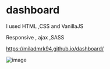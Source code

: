 # dashboard


I used HTML ,CSS and VanillaJS 

Responsive , ajax ,SASS


https://miladmrk94.github.io/dashboard/

![image](https://www.uplooder.net/img/image/74/89f4b38c011199f57f5066729d68795f/Untitled.jpg)
